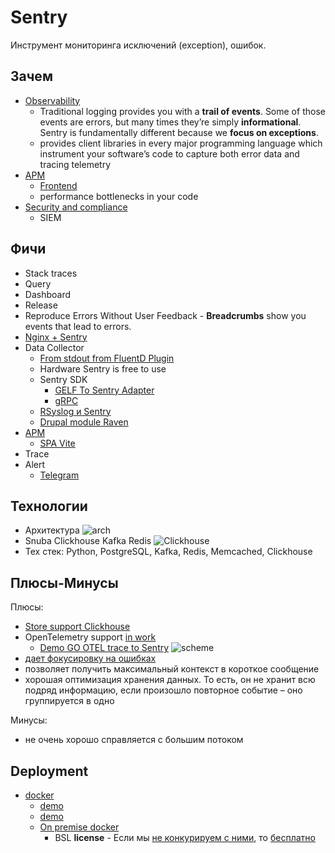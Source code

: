 # Sentry

Инструмент мониторинга исключений (exception), ошибок.

## Зачем

- [Observability](../../arch/ability/observability.md)
  - Traditional logging provides you with a __trail of events__. Some of those events are errors, but many times they’re simply __informational__. Sentry is fundamentally different because we __focus on exceptions__.
  - provides client libraries in every major programming language which instrument your software’s code to capture both error data and tracing telemetry
- [APM](../../arch/system.class/apm.md)
	- [Frontend](https://geekflare.com/frontend-web-monitoring/)
	- performance bottlenecks in your code
- [Security and compliance](https://logz.io/learn/complete-guide-elk-stack/?utm_source=pocket_saves#common-pitfalls:~:text=guide%40logz.io-,Use%20Cases,-The%20ELK%20Stack)
	- SIEM

## Фичи

- Stack traces
- Query
- Dashboard
- Release
- Reproduce Errors Without User Feedback - __Breadcrumbs__ show you events that lead to errors.
- [Nginx + Sentry](https://blog.sentry.io/2019/01/31/using-nginx-sentry-trace-errors-logs)
- Data Collector
	- [From stdout from FluentD Plugin](https://www.fluentd.org/plugins/all)
	- Hardware Sentry is free to use
	- Sentry SDK
		- [GELF To Sentry Adapter](https://mnwa.medium.com/easy-swap-graylog-to-sentry-when-you-have-complexity-infrastructure-5d91c3062c99)
		- [gRPC](https://github.com/m2-oss/sentry-grpc)
	- [RSyslog и Sentry](https://adw0rd.com/2012/12/15/rsyslog-sentry-bridge/)
	- [Drupal module Raven](https://www.drupal.org/project/raven)
- [APM](../../arch/system.class/apm.md)
	- [SPA Vite](https://docs.sentry.io/platforms/javascript/sourcemaps/uploading/vite/?utm_source=pocket_saves)
- Trace
- Alert
	- [Telegram](https://github.com/butorov/sentry-telegram)

## Технологии

- Архитектура
![arch](https://mermaid.ink/svg/pako:eNqFU01PwzAM_StRTiDGeu8BCbQbcKFc0DwhN_XWqs2H0kQwtv13smSj1SrgFj8_v9gvzo4LXRHP-caiqdnrAhQas3zT3rJ7Y7pGoGu0WrHb2zu2LxaPe9aVu92Txoo9YIdKkD0cQHVlYgDvSTm7ndMnStPRXGiZoWkygOom6522lAHfM0sdbv8uO9IS-v5B5RJ4EQN2FaJr4CtQ_VaWOraobdQZ6KDiDRFtcd3iGLBUNX0o_2GnYuVLnKCSpEBRUzXJGN27jaWp0Fn-qDduYAAmDBGmaGvtewIV2RH90rolMmSnvZ5CbVuyY2sicHJnzPltliF5YcqQmM455MYvAApUnCM5yYDXzpk-z7JN42pfxlXYkEsqWbKbB1oR6QstvAypuG_Az1rp1f7RStt01HqJ9AstPuOSrMSmCou-A8UC0dUkCXgejhWt0XfueOchUNE7XWyV4LmznmbcmwodLRoMX0TyfI1dH9DgVpj5OX2e-IcO3z0YL2M)
- Snuba Clickhouse Kafka Redis
![Clickhouse](https://images.ctfassets.net/em6l9zw4tzag/162no5P9QQXMQbvY7Hu8zz/9170098ce2d51a6c165664d659555975/snuba-diagram.png)
- Тех стек: Python, PostgreSQL, Kafka, Redis, Memcached, Clickhouse

## Плюсы-Минусы

Плюсы:

- [Store support Clickhouse](https://blog.sentry.io/2019/05/16/introducing-snuba-sentrys-new-search-infrastructure/)
- OpenTelemetry support [in work](https://develop.sentry.dev/sdk/performance/opentelemetry/) 
	- [Demo GO OTEL trace to Sentry](https://medium.com/nuances-of-programming/opentelemetry-и-sentry-недооцененные-инструменты-трассировки-распределенных-систем-на-golang-c34de3dbdff5)
	![scheme](https://miro.medium.com/max/720/0*KLpbhHGa_JixRl-q.webp)
- [дает фокусировку на ошибках](https://infostart.ru/1c/articles/1178723/?utm_source=pocket_saves)
- позволяет получить максимальный контекст в короткое сообщение
- хорошая оптимизация хранения данных. То есть, он не хранит всю подряд информацию, если произошло повторное событие – оно группируется в одно

Минусы:

- не очень хорошо справляется с большим потоком

## Deployment

- [docker](https://develop.sentry.dev/self-hosted/)
	- [demo](https://gist.github.com/denji/b801f19d95b7d7910982c22bb1478f96)
	- [demo](https://adw0rd.com/2019/02/21/sentry-on-premise-docker/)
	- [On premise docker](https://principal-engineering.ru/posts/getsentry-self-hosted/)
		- BSL __license__ - Если мы [не конкурируем с ними](https://open.sentry.io/licensing/), то [бесплатно](https://forum.sentry.io/t/re-licensing-sentry-faq-discussion/8044)
